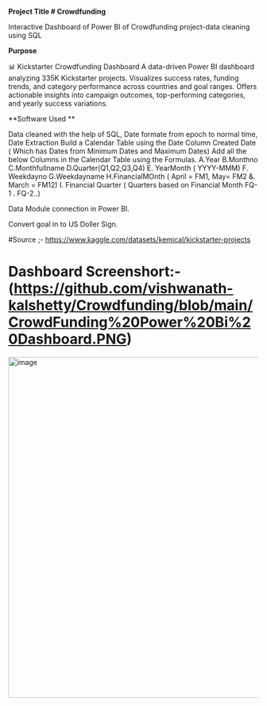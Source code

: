 **Project Title # Crowdfunding**

Interactive Dashboard of Power BI of Crowdfunding project-data cleaning using SQL 

**Purpose** 

📊 Kickstarter Crowdfunding Dashboard A data-driven Power BI dashboard analyzing 335K Kickstarter projects. Visualizes success rates, funding trends, and category performance across countries and goal ranges. Offers actionable insights into campaign outcomes, top-performing categories, and yearly success variations.

**Software Used **

Data cleaned with the help of SQL, Date formate from epoch to normal time, 
Date Extraction
Build a Calendar Table using the Date Column Created Date ( Which has Dates from Minimum Dates and Maximum Dates)
  Add all the below Columns in the Calendar Table using the Formulas.
   A.Year
   B.Monthno
   C.Monthfullname
   D.Quarter(Q1,Q2,Q3,Q4)
   E. YearMonth ( YYYY-MMM)
   F. Weekdayno
   G.Weekdayname
   H.FinancialMOnth ( April = FM1, May= FM2  &. March = FM12)
   I. Financial Quarter ( Quarters based on Financial Month FQ-1 . FQ-2..)

Data Module connection in Power BI.

Convert goal in to US Doller Sign. 

#Source ;- https://www.kaggle.com/datasets/kemical/kickstarter-projects
# Dashboard Screenshort:- (https://github.com/vishwanath-kalshetty/Crowdfunding/blob/main/CrowdFunding%20Power%20Bi%20Dashboard.PNG)


<img width="1322" height="686" alt="image" src="https://github.com/user-attachments/assets/c8564b77-1e7d-4c57-9555-6517428ee644" />

